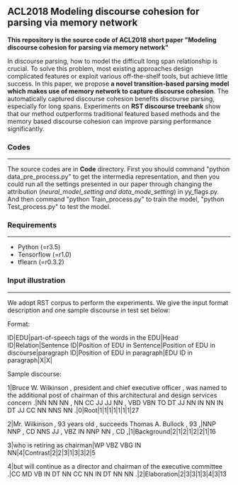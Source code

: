 ## ACL2018 Modeling discourse cohesion for parsing via memory network

**This repository is the source code of ACL2018 short paper "Modeling discourse cohesion for parsing via memory network"**

In discourse parsing, how to model the difficult long span relationship is crucial. To solve this problem, most existing approaches design complicated features or exploit various off-the-shelf tools, but achieve little success. In this paper, we propose **a novel transition-based parsing model which makes use of memory network to capture discourse cohesion**. The automatically captured discourse cohesion benefits discourse parsing, especially for long spans. Experiments on **RST discourse treebank** show that our method outperforms traditional featured based methods and the memory based discourse cohesion can improve parsing performance significantly.

### Codes

***

The source codes are in **Code** directory. First you should command "python data_pre_process.py" to get the intermedia representation, and then you could run all the settings presented in our paper through changing the attribution (*neural_model_setting and data_mode_setting*) in yy_flags.py. And then command "python Train_process.py" to train the model, "python Test_process.py" to test the model. 


### Requirements

***
- Python (=r3.5)
- Tensorflow (=r1.0)
- tflearn (=r0.3.2)

### Input illustration

***
We adopt RST corpus to perform the experiments. We give the input format description and one sample discourse in test set below:

Format: 

ID|EDU|part-of-speech tags of the words in the EDU|Head ID|Relation|Sentence ID|Position of EDU in Sentence|Position of EDU in discourse|paragraph ID|Position of EDU in paragraph|EDU ID in paragraph|X|X|

Sample discourse:

  1|Bruce W. Wilkinson , president and chief executive officer , was named to the additional post of chairman of this architectural and design services concern .|NN NN NN , NN CC JJ JJ NN , VBD VBN TO DT JJ NN IN NN IN DT JJ CC NN NNS NN .|0|Root|1|1|1|1|1|1|1|27

  2|Mr. Wilkinson , 93 years old , succeeds Thomas A. Bullock , 93 ,|NNP NNP , CD NNS JJ , VBZ IN NNP NN , CD ,|1|Background|2|1|2|1|2|2|1|16

  3|who is retiring as chairman|WP VBZ VBG IN NN|4|Contrast|2|2|3|1|3|3|2|5

  4|but will continue as a director and chairman of the executive committee .|CC MD VB IN DT NN CC NN IN DT NN NN .|2|Elaboration|2|3|3|1|3|4|3|13
